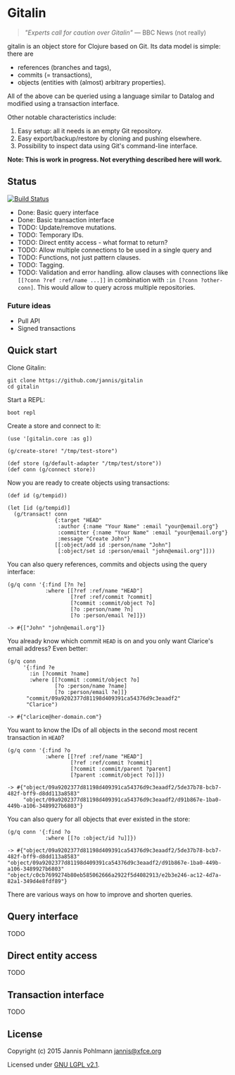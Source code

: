 # Gitalin

> *"Experts call for caution over Gitalin"*
> &mdash; BBC News (not really)

gitalin is an object store for Clojure based on Git. Its data model
is simple: there are

* references (branches and tags),
* commits (= transactions),
* objects (entities with (almost) arbitrary properties).

All of the above can be queried using a language similar to Datalog
and modified using a transaction interface.

Other notable characteristics include:

1. Easy setup: all it needs is an empty Git repository.
2. Easy export/backup/restore by cloning and pushing elsewhere.
3. Possibility to inspect data using Git's command-line interface.

**Note: This is work in progress. Not everything described here will work.**

## Status

[![Build Status](https://travis-ci.org/Jannis/gitalin.svg?branch=master)](https://travis-ci.org/Jannis/gitalin)

* Done: Basic query interface
* Done: Basic transaction interface
* TODO: Update/remove mutations.
* TODO: Temporary IDs.
* TODO: Direct entity access - what format to return?
* TODO: Allow multiple connections to be used in a single query and
* TODO: Functions, not just pattern clauses.
* TODO: Tagging.
* TODO: Validation and error handling.
  allow clauses with connections like `[[?conn ?ref :ref/name ...]]`
  in combination with `:in [?conn ?other-conn]`. This would allow to
  query across multiple repositories.

### Future ideas

* Pull API
* Signed transactions

## Quick start

Clone Gitalin:

```
git clone https://github.com/jannis/gitalin
cd gitalin
```

Start a REPL:

```
boot repl
```

Create a store and connect to it:

```
(use '[gitalin.core :as g])

(g/create-store! "/tmp/test-store")

(def store (g/default-adapter "/tmp/test/store"))
(def conn (g/connect store))
```

Now you are ready to create objects using transactions:

```
(def id (g/tempid))

(let [id (g/tempid)]
  (g/transact! conn
               {:target "HEAD"
                :author {:name "Your Name" :email "your@email.org"}
                :committer {:name "Your Name" :email "your@email.org"}
                :message "Create John"}
               [[:object/add id :person/name "John"]
                [:object/set id :person/email "john@email.org"]]))
```

You can also query references, commits and objects using the query
interface:

```
(g/q conn '{:find [?n ?e]
            :where [[?ref :ref/name "HEAD"]
                    [?ref :ref/commit ?commit]
                    [?commit :commit/object ?o]
                    [?o :person/name ?n]
                    [?o :person/email ?e]]})

-> #{["John" "john@email.org"]}
```

You already know which commit `HEAD` is on and you only want
Clarice's email address? Even better:

```
(g/q conn
     '{:find ?e
       :in [?commit ?name]
       :where [[?commit :commit/object ?o]
               [?o :person/name ?name]
               [?o :person/email ?e]]}
      "commit/09a9202377d81198d409391ca54376d9c3eaadf2"
      "Clarice")

-> #{"clarice@her-domain.com"}
```

You want to know the IDs of all objects in the second most recent
transaction in `HEAD`?

```
(g/q conn '{:find ?o
            :where [[?ref :ref/name "HEAD"]
                    [?ref :ref/commit ?commit]
                    [?commit :commit/parent ?parent]
                    [?parent :commit/object ?o]]})

-> #{"object/09a9202377d81198d409391ca54376d9c3eaadf2/5de37b78-bcb7-482f-bff9-d8dd113a8583"
     "object/09a9202377d81198d409391ca54376d9c3eaadf2/d91b867e-1ba0-449b-a106-3489927b6803"}
```

You can also query for all objects that ever existed in the store:

```
(g/q conn '{:find ?o
            :where [[?o :object/id ?u]]})

-> #{"object/09a9202377d81198d409391ca54376d9c3eaadf2/5de37b78-bcb7-482f-bff9-d8dd113a8583"
"object/09a9202377d81198d409391ca54376d9c3eaadf2/d91b867e-1ba0-449b-a106-3489927b6803"
"object/c0cb7699274b80eb585062666a2922f5d4082913/e2b3e246-ac12-4d7a-82a1-349d4e8fdf89"}
```

There are various ways on how to improve and shorten queries.

## Query interface

TODO

## Direct entity access

TODO

## Transaction interface

TODO

## License

Copyright (c) 2015 Jannis Pohlmann <jannis@xfce.org>

Licensed under [GNU LGPL v2.1](http://www.gnu.org/licenses/old-licenses/lgpl-2.1.en.html).
